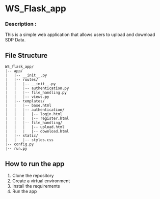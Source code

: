 # WS_Flask_app

### Description : 
This is a simple web application that allows users to upload and download SDP Data.

## File Structure 

```
WS_flask_app/
|-- app/
|   |-- __init__.py
|   |-- routes/
|   |   |-- __init__.py
|   |   |-- authentication.py
|   |   |-- file_handling.py
|   |   |-- views.py
|   |-- templates/
|   |   |-- base.html
|   |   |-- authentication/
|   |   |   |-- login.html
|   |   |   |-- register.html
|   |   |-- file_handling/
|   |   |   |-- upload.html
|   |   |   |-- download.html
|   |-- static/
|   |   |-- styles.css
|-- config.py
|-- run.py

```

## How to run the app

1. Clone the repository
2. Create a virtual environment
3. Install the requirements
4. Run the app